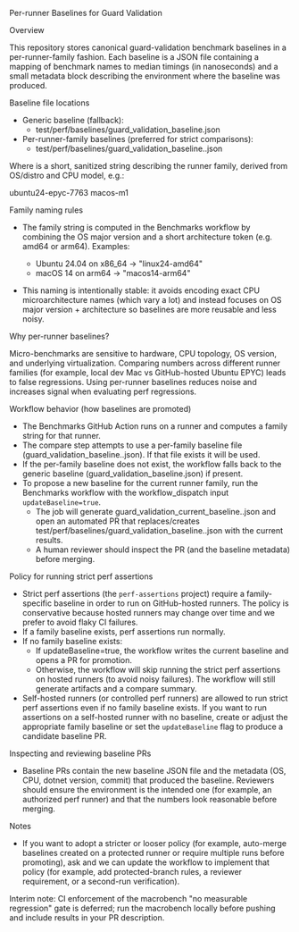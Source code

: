 Per-runner Baselines for Guard Validation

Overview

This repository stores canonical guard-validation benchmark baselines in a per-runner-family fashion.
Each baseline is a JSON file containing a mapping of benchmark names to median timings (in nanoseconds) and a small metadata block describing the environment where the baseline was produced.

Baseline file locations

- Generic baseline (fallback):
  - test/perf/baselines/guard_validation_baseline.json
- Per-runner-family baselines (preferred for strict comparisons):
  - test/perf/baselines/guard_validation_baseline.<family>.json

Where <family> is a short, sanitized string describing the runner family, derived from OS/distro and CPU model, e.g.:

  ubuntu24-epyc-7763
  macos-m1

Family naming rules

- The family string is computed in the Benchmarks workflow by combining the OS major version and a short architecture token (e.g. amd64 or arm64). Examples:

  - Ubuntu 24.04 on x86_64 -> "linux24-amd64"
  - macOS 14 on arm64 -> "macos14-arm64"

- This naming is intentionally stable: it avoids encoding exact CPU microarchitecture names (which vary a lot) and instead focuses on OS major version + architecture so baselines are more reusable and less noisy.

Why per-runner baselines?

Micro-benchmarks are sensitive to hardware, CPU topology, OS version, and underlying virtualization. Comparing numbers across different runner families (for example, local dev Mac vs GitHub-hosted Ubuntu EPYC) leads to false regressions. Using per-runner baselines reduces noise and increases signal when evaluating perf regressions.

Workflow behavior (how baselines are promoted)

- The Benchmarks GitHub Action runs on a runner and computes a family string for that runner.
- The compare step attempts to use a per-family baseline file (guard_validation_baseline.<family>.json). If that file exists it will be used.
- If the per-family baseline does not exist, the workflow falls back to the generic baseline (guard_validation_baseline.json) if present.
- To propose a new baseline for the current runner family, run the Benchmarks workflow with the workflow_dispatch input `updateBaseline=true`.
  - The job will generate guard_validation_current_baseline.<family>.json and open an automated PR that replaces/creates test/perf/baselines/guard_validation_baseline.<family>.json with the current results.
  - A human reviewer should inspect the PR (and the baseline metadata) before merging.

Policy for running strict perf assertions

- Strict perf assertions (the `perf-assertions` project) require a family-specific baseline in order to run on GitHub-hosted runners. The policy is conservative because hosted runners may change over time and we prefer to avoid flaky CI failures.
- If a family baseline exists, perf assertions run normally.
- If no family baseline exists:
  - If updateBaseline=true, the workflow writes the current baseline and opens a PR for promotion.
  - Otherwise, the workflow will skip running the strict perf assertions on hosted runners (to avoid noisy failures). The workflow will still generate artifacts and a compare summary.
- Self-hosted runners (or controlled perf runners) are allowed to run strict perf assertions even if no family baseline exists. If you want to run assertions on a self-hosted runner with no baseline, create or adjust the appropriate family baseline or set the `updateBaseline` flag to produce a candidate baseline PR.

Inspecting and reviewing baseline PRs

- Baseline PRs contain the new baseline JSON file and the metadata (OS, CPU, dotnet version, commit) that produced the baseline. Reviewers should ensure the environment is the intended one (for example, an authorized perf runner) and that the numbers look reasonable before merging.

Notes

- If you want to adopt a stricter or looser policy (for example, auto-merge baselines created on a protected runner or require multiple runs before promoting), ask and we can update the workflow to implement that policy (for example, add protected-branch rules, a reviewer requirement, or a second-run verification).

Interim note: CI enforcement of the macrobench "no measurable regression" gate is deferred; run the macrobench locally before pushing and include results in your PR description.
